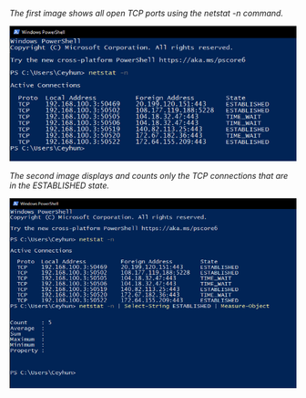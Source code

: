 *The first image shows all open TCP ports using the netstat -n command.*


![](https://github.com/ceyhxun/networklab4/blob/main/1111.PNG)


*The second image displays and counts only the TCP connections that are in the ESTABLISHED state.*


![](https://github.com/ceyhxun/networklab4/blob/main/2222.PNG)
